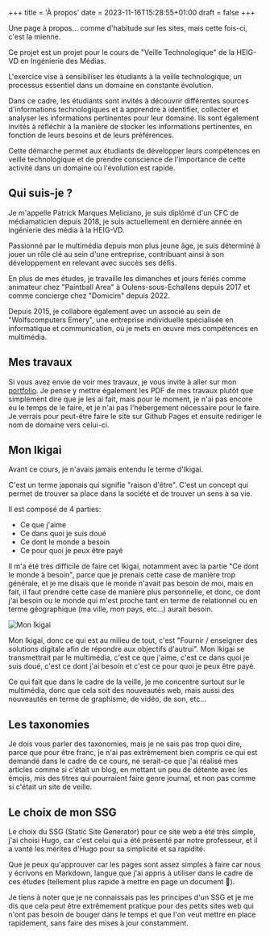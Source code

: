 +++
title = 'À propos'
date = 2023-11-16T15:28:55+01:00
draft = false
+++

Une page à propos... comme d'habitude sur les sites, mais cette fois-ci, c'est la mienne.

Ce projet est un projet pour le cours de "Veille Technologique" de la HEIG-VD en Ingénierie des Médias.

L'exercice vise à sensibiliser les étudiants à la veille technologique, un processus essentiel dans un domaine en constante évolution.

Dans ce cadre, les étudiants sont invités à découvrir différentes sources d'informations technologiques et à apprendre à identifier, collecter et analyser les informations pertinentes pour leur domaine. Ils sont également invités à réfléchir à la manière de stocker les informations pertinentes, en fonction de leurs besoins et de leurs préférences.

Cette démarche permet aux étudiants de développer leurs compétences en veille technologique et de prendre conscience de l'importance de cette activité dans un domaine où l'évolution est rapide.

## Qui suis-je ?

Je m'appelle Patrick Marques Meliciano, je suis diplômé d'un CFC de médiamaticien depuis 2018, je suis actuellement en dernière année en ingénierie des média à la HEIG-VD.

Passionné par le multimédia depuis mon plus jeune âge, je suis déterminé à jouer un rôle clé au sein d'une entreprise, contribuant ainsi à son développement en relevant avec succès ses défis.

En plus de mes études, je travaille les dimanches et jours fériés comme animateur chez "Paintball Area" à Oulens-sous-Echallens depuis 2017 et comme concierge chez "Domicim" depuis 2022.

Depuis 2015, je collabore également avec un associé au sein de "Wolfscomputers Emery", une entreprise individuelle spécialisée en informatique et communication, où je mets en œuvre mes compétences en multimédia.

## Mes travaux

Si vous avez envie de voir mes travaux, je vous invite à aller sur mon [portfolio](https://patrickmarques.ch). Je pense y mettre également les PDF de mes travaux plutôt que simplement dire que je les ai fait, mais pour le moment, je n'ai pas encore eu le temps de le faire, et je n'ai pas l'hébergement nécessaire pour le faire. Je verrais pour peut-être faire le site sur Github Pages et ensuite rediriger le nom de domaine vers celui-ci.

## Mon Ikigai

Avant ce cours, je n'avais jamais entendu le terme d'Ikigai.

C'est un terme japonais qui signifie "raison d'être". C'est un concept qui permet de trouver sa place dans la société et de trouver un sens à sa vie.

Il est composé de 4 parties:

- Ce que j'aime
- Ce dans quoi je suis doué
- Ce dont le monde a besoin
- Ce pour quoi je peux être payé

Il m'a été très difficile de faire cet Ikigai, notamment avec la partie "Ce dont le monde à besoin", parce que je prenais cette case de manière trop générale, et je me disais que le monde n'avait pas besoin de moi, mais en fait, il faut prendre cette case de manière plus personnelle, et donc, ce dont j'ai besoin ou le monde qui m'est proche tant en terme de relationnel ou en terme géographique (ma ville, mon pays, etc...) aurait besoin.

![Mon Ikigai](../img/monikigai.png)

Mon Ikigai, donc ce qui est au milieu de tout, c'est "Fournir / enseigner des solutions digitale afin de répondre aux objectifs d'autrui". Mon Ikigai se transmettrait par le multimédia, c'est ce que j'aime, c'est ce dans quoi je suis doué, c'est ce dont j'ai besoin et c'est ce pour quoi je peux être payé.

Ce qui fait que dans le cadre de la veille, je me concentre surtout sur le multimédia, donc que cela soit des nouveautés web, mais aussi des nouveautés en terme de graphisme, de vidéo, de son, etc...

## Les taxonomies

Je dois vous parler des taxonomies, mais je ne sais pas trop quoi dire, parce que pour être franc, je n'ai pas extrêmement bien compris ce qui est demandé dans le cadre de ce cours, ne serait-ce que j'ai réalisé mes articles comme si c'était un blog, en mettant un peu de détente avec les émojis, mis des titres qui pourraient faire genre journal, et non pas comme si c'était un site de veille.

## Le choix de mon SSG

Le choix du SSG (Static Site Generator) pour ce site web a été très simple, j'ai choisi Hugo, car c'est celui qui a été présenté par notre professeur, et il a vanté les mérites d'Hugo pour sa simplicité et sa rapidité.

Que je peux qu'approuver car les pages sont assez simples à faire car nous y écrivons en Markdown, langue que j'ai appris à utiliser dans le cadre de ces études (tellement plus rapide à mettre en page un document 🙏).

Je tiens à noter que je ne connaissais pas les principes d'un SSG et je me dis que cela peut être extrêmement pratique pour des petits sites web qui n'ont pas besoin de bouger dans le temps et que l'on veut mettre en place rapidement, sans faire des mises à jour constamment.
